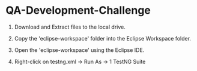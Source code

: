 # QA-Development-Challenge

1. Download and Extract files to the local drive.

2. Copy the 'eclipse-workspace' folder into the Eclipse Workspace folder.

3. Open the 'eclipse-workspace' using the Eclipse IDE.

4. Right-click on testng.xml -> Run As -> 1 TestNG Suite
